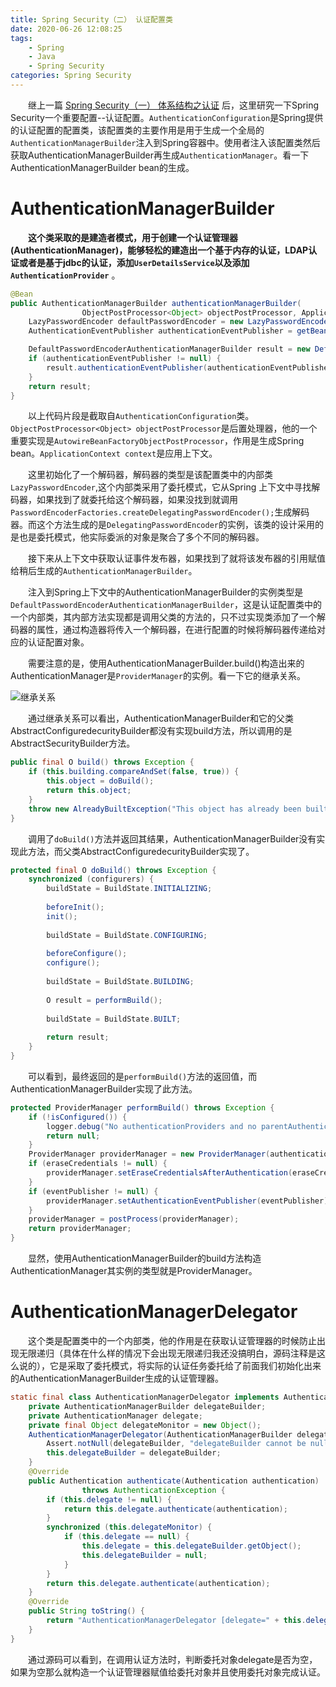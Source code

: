 ```yaml
---
title: Spring Security（二） 认证配置类
date: 2020-06-26 12:08:25
tags:
    - Spring
    - Java
    - Spring Security
categories: Spring Security
---
```


&emsp;&emsp;继上一篇 [Spring Security（一） 体系结构之认证](Spring-Security-Architecture-Authentication.html) 后，这里研究一下Spring Security一个重要配置--认证配置。`AuthenticationConfiguration`是Spring提供的认证配置的配置类，该配置类的主要作用是用于生成一个全局的`AuthenticationManagerBuilder`注入到Spring容器中。使用者注入该配置类然后获取AuthenticationManagerBuilder再生成`AuthenticationManager`。看一下AuthenticationManagerBuilder bean的生成。

<!-- more -->

# AuthenticationManagerBuilder

&emsp;&emsp;**这个类采取的是建造者模式，用于创建一个认证管理器(AuthenticationManager)，能够轻松的建造出一个基于内存的认证，LDAP认证或者是基于jdbc的认证，添加`UserDetailsService`以及添加`AuthenticationProvider`** 。

```java
@Bean
public AuthenticationManagerBuilder authenticationManagerBuilder(
                ObjectPostProcessor<Object> objectPostProcessor, ApplicationContext context) {
    LazyPasswordEncoder defaultPasswordEncoder = new LazyPasswordEncoder(context);
    AuthenticationEventPublisher authenticationEventPublisher = getBeanOrNull(context, AuthenticationEventPublisher.class);

    DefaultPasswordEncoderAuthenticationManagerBuilder result = new DefaultPasswordEncoderAuthenticationManagerBuilder(objectPostProcessor, defaultPasswordEncoder);
    if (authenticationEventPublisher != null) {
        result.authenticationEventPublisher(authenticationEventPublisher);
    }
    return result;
}
```

&emsp;&emsp;以上代码片段是截取自`AuthenticationConfiguration`类。`ObjectPostProcessor<Object> objectPostProcessor`是后置处理器，他的一个重要实现是`AutowireBeanFactoryObjectPostProcessor`，作用是生成Spring bean。`ApplicationContext context`是应用上下文。

&emsp;&emsp;这里初始化了一个解码器，解码器的类型是该配置类中的内部类`LazyPasswordEncoder`,这个内部类采用了委托模式，它从Spring 上下文中寻找解码器，如果找到了就委托给这个解码器，如果没找到就调用`PasswordEncoderFactories.createDelegatingPasswordEncoder();`生成解码器。而这个方法生成的是`DelegatingPasswordEncoder`的实例，该类的设计采用的是也是委托模式，他实际委派的对象是聚合了多个不同的解码器。

&emsp;&emsp;接下来从上下文中获取认证事件发布器，如果找到了就将该发布器的引用赋值给稍后生成的`AuthenticationManagerBuilder`。

&emsp;&emsp;注入到Spring上下文中的AuthenticationManagerBuilder的实例类型是`DefaultPasswordEncoderAuthenticationManagerBuilder`，这是认证配置类中的一个内部类，其内部方法实现都是调用父类的方法的，只不过实现类添加了一个解码器的属性，通过构造器将传入一个解码器，在进行配置的时候将解码器传递给对应的认证配置对象。

&emsp;&emsp;需要注意的是，使用AuthenticationManagerBuilder.build()构造出来的AuthenticationManager是`ProviderManager`的实例。看一下它的继承关系。

![继承关系](/Spring-Security-Authentication-Configuration/AuthenticationManagerBuilder-extends.png)

&emsp;&emsp;通过继承关系可以看出，AuthenticationManagerBuilder和它的父类AbstractConfiguredecurityBuilder都没有实现build方法，所以调用的是AbstractSecurityBuilder方法。

```java
public final O build() throws Exception {
    if (this.building.compareAndSet(false, true)) {
        this.object = doBuild();
        return this.object;
    }
    throw new AlreadyBuiltException("This object has already been built");
}
```

&emsp;&emsp;调用了`doBuild()`方法并返回其结果，AuthenticationManagerBuilder没有实现此方法，而父类AbstractConfiguredecurityBuilder实现了。

````java
protected final O doBuild() throws Exception {
    synchronized (configurers) {
        buildState = BuildState.INITIALIZING;
        
        beforeInit();
        init();
        
        buildState = BuildState.CONFIGURING;
        
        beforeConfigure();
        configure();
        
        buildState = BuildState.BUILDING;
        
        O result = performBuild();
        
        buildState = BuildState.BUILT;
        
        return result;
    }
}
````

&emsp;&emsp;可以看到，最终返回的是`performBuild()`方法的返回值，而AuthenticationManagerBuilder实现了此方法。

```java
protected ProviderManager performBuild() throws Exception {
    if (!isConfigured()) {
        logger.debug("No authenticationProviders and no parentAuthenticationManager defined. Returning null.");
        return null;
    }
    ProviderManager providerManager = new ProviderManager(authenticationProviders, parentAuthenticationManager);
    if (eraseCredentials != null) {
        providerManager.setEraseCredentialsAfterAuthentication(eraseCredentials);
    }
    if (eventPublisher != null) {
        providerManager.setAuthenticationEventPublisher(eventPublisher);
    }
    providerManager = postProcess(providerManager);
    return providerManager;
}
```

&emsp;&emsp;显然，使用AuthenticationManagerBuilder的build方法构造AuthenticationManager其实例的类型就是ProviderManager。

# AuthenticationManagerDelegator

&emsp;&emsp;这个类是配置类中的一个内部类，他的作用是在获取认证管理器的时候防止出现无限递归（具体在什么样的情况下会出现无限递归我还没搞明白，源码注释是这么说的），它是采取了委托模式，将实际的认证任务委托给了前面我们初始化出来的AuthenticationManagerBuilder生成的认证管理器。

```java
static final class AuthenticationManagerDelegator implements AuthenticationManager {
    private AuthenticationManagerBuilder delegateBuilder;
    private AuthenticationManager delegate;
    private final Object delegateMonitor = new Object();
    AuthenticationManagerDelegator(AuthenticationManagerBuilder delegateBuilder) {
        Assert.notNull(delegateBuilder, "delegateBuilder cannot be null");
        this.delegateBuilder = delegateBuilder;
    }
    @Override
    public Authentication authenticate(Authentication authentication)
                throws AuthenticationException {
        if (this.delegate != null) { 
            return this.delegate.authenticate(authentication);
        }
        synchronized (this.delegateMonitor) {
            if (this.delegate == null) {
                this.delegate = this.delegateBuilder.getObject();
                this.delegateBuilder = null;
            }
        }
        return this.delegate.authenticate(authentication);
    }
    @Override
    public String toString() {
        return "AuthenticationManagerDelegator [delegate=" + this.delegate + "]";
    }
}
```

&emsp;&emsp;通过源码可以看到，在调用认证方法时，判断委托对象delegate是否为空，如果为空那么就构造一个认证管理器赋值给委托对象并且使用委托对象完成认证。